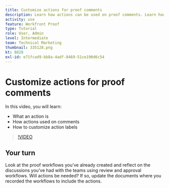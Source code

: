 ```yaml
---
title: Customize actions for proof comments
description: Learn how actions can be used on proof comments. Learn how to set up and customize action labels for  's proofing features.
activity: use
feature: Workfront Proof
type: Tutorial
role: User, Admin
level: Intermediate
team: Technical Marketing
thumbnail: 335128.png
kt: 8828
exl-id: e71fcad9-bb8a-4adf-8469-51ce190d6c54
---
```

# Customize actions for proof comments

In this video, you will learn:

* What an action is
* How actions used on comments
* How to customize action labels

>[!VIDEO](https://video.tv.adobe.com/v/335128/?quality=12)

## Your turn

Look at the proof workflows you’ve already created and reflect on the discussions you’ve had with the teams using review and approval workflows. Will actions be needed? If so, update the documents where you recorded the workflows to include the actions.

